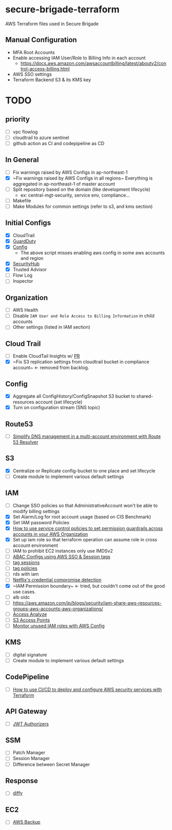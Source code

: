 # secure-brigade-terraform
AWS Terraform files used in Secure Brigade

## Manual Configuration
 * MFA Root Accounts
 * Enable accessing IAM User/Role to Billing Info in each account
   * https://docs.aws.amazon.com/awsaccountbilling/latest/aboutv2/control-access-billing.html
 * AWS SSO settings
 * Terraform Backend S3 & its KMS key

# TODO
## priority
* [ ] vpc flowlog
* [ ] cloudtrail to azure sentinel
* [ ] github action as CI and codepipeline as CD

## In General
 * [ ] Fix warnings raised by AWS Configs in ap-northeast-1
 * [x] ~Fix warnings raised by AWS Configs in all regions~ Everything is aggregated in ap-northeast-1 of master account
 * [ ] Split repository based on the domain (like development lifecycle)
    * ex: central-mgt-security, service env, compliance...
 * [ ] Makefile
 * [ ] Make Modules for common settings (refer to s3, and kms section)

## Initial Configs
 * [x] CloudTrail
 * [x] [GuardDuty](https://github.com/aws-samples/amazon-guardduty-multiaccount-scripts)
 * [x] [Config](https://github.com/awslabs/aws-securityhub-multiaccount-scripts)
    * The above script misses enabling aws config in some aws accounts and region 
 * [x] [SecurityHub](https://github.com/awslabs/aws-securityhub-multiaccount-scripts) 
 * [x] Trusted Advisor
 * [ ] Flow Log
 * [ ] Inspector

## Organization
 * [ ] AWS Health
 * [ ] Disable `IAM User and Role Access to Billing Information` in child accounts
 * [ ] Other settings (listed in IAM section)

## Cloud Trail
 * [ ] Enable CloudTail Insights w/ [PR](https://github.com/terraform-providers/terraform-provider-aws/issues/10988)
 * [x] ~Fix S3 replication settings from cloudtrail bucket in compliance account~ <- removed from backlog.
 
## Config
 * [x] Aggregate all ConfigHistory/ConfigSnapshot S3 bucket to shared-resources account (set lifecycle)
 * [x] Turn on configuration stream (SNS topic)

## Route53
 * [ ] [Simplify DNS management in a multi-account environment with Route 53 Resolver](https://aws.amazon.com/jp/blogs/security/simplify-dns-management-in-a-multiaccount-environment-with-route-53-resolver/)

## S3
 * [x] Centralize or Replicate config-bucket to one place and set lifecycle
 * [ ] Create module to implement various default settings

## IAM
 * [ ] Change SSO policies so that AdministrativeAccount won't be able to modify billing settings
 * [x] Set Alarm/Log for root account usage (based on CIS Benchmark) 
 * [x] Set IAM password Policies
 * [x] [How to use service control policies to set permission guardrails across accounts in your AWS Organization](https://aws.amazon.com/jp/blogs/security/how-to-use-service-control-policies-to-set-permission-guardrails-across-accounts-in-your-aws-organization/)
 * [x] Set up iam role so that terraform operation can assume role in cross account environment
 * [ ] IAM to prohibit EC2 instances only use IMDSv2
 * [ ] [ABAC Configs using AWS SSO & Session tags](https://aws.amazon.com/jp/blogs/aws/new-for-identity-federation-use-employee-attributes-for-access-control-in-aws/)
 * [ ] [tag sessions](https://aws.amazon.com/jp/blogs/security/rely-employee-attributes-from-corporate-directory-create-fine-grained-permissions-aws/)
 * [ ] [tag policies](https://aws.amazon.com/jp/blogs/aws/new-use-tag-policies-to-manage-tags-across-multiple-aws-accounts/)
 * [ ] rds with iam
 * [ ] [Netflix's credential compromise detection](https://medium.com/netflix-techblog/netflix-cloud-security-detecting-credential-compromise-in-aws-9493d6fd373a)
 * [x] ~IAM Permission boundary~ <- tried, but couldn't come out of the good use cases.
 * [ ] alb oidc
 * [ ] https://aws.amazon.com/jp/blogs/security/iam-share-aws-resources-groups-aws-accounts-aws-organizations/
 * [ ] [Access Analyze](https://aws.amazon.com/jp/blogs/aws/identify-unintended-resource-access-with-aws-identity-and-access-management-iam-access-analyzer/?sc_channel=sm&sc_campaign=launch_reInvent&sc_publisher=TWITTER&sc_country=Global&sc_outcome=awareness&trkCampaign=CSI_Q4_2019_Storage_S3_re:Invent-S3-Bucket-Protection-Access-Analyzer_&trk=AWS_reInvent_2019_launch__TWITTER&sc_content=AWS_reInvent_2019_launch_&linkId=78103269)
 * [ ] [S3 Access Points](https://aws.amazon.com/jp/blogs/aws/easily-manage-shared-data-sets-with-amazon-s3-access-points/?sc_channel=sm&sc_campaign=launch_reInvent&sc_publisher=TWITTER&sc_country=re:Invent&sc_outcome=awareness&trk=AWS_reInvent_2019_launch__TWITTER&sc_content=AWS_reInvent_2019_launch_&linkId=78154390)
 * [ ] [Monitor unused IAM roles with AWS Config](https://t.co/CP2z75ahFK?amp=1)

 ## KMS
 * [ ] digital signature
 * [ ] Create module to implement various default settings
 
 ## CodePipeline
 * [ ] [How to use CI/CD to deploy and configure AWS security services with Terraform
](https://aws.amazon.com/jp/blogs/security/how-use-ci-cd-deploy-configure-aws-security-services-terraform/)
 
 ## API Gateway
 * [ ] [JWT Authorizers](https://dev.classmethod.jp/cloud/aws/amazon-api-gateway-jwt-authorizers/?fbclid=IwAR1fB8FChn5Cc8xkYSkhtAnshwmbfW1yF81nQU8yZUFDEB8u3F2bPZBjDig)
 
 ## SSM
 * [ ] Patch Manager
 * [ ] Session Manager
 * [ ] Difference between Secret Manager
 
 ## Response 
 * [ ] [diffy](https://medium.com/netflix-techblog/netflix-sirt-releases-diffy-a-differencing-engine-for-digital-forensics-in-the-cloud-37b71abd2698)
  
  ## EC2 
 * [ ] [AWS Backup](https://aws.amazon.com/jp/about-aws/whats-new/2020/01/aws-backup-adds-support-amazon-elastic-cloud-compute-instance-backup/?fbclid=IwAR1ljl7_l5oq5GL_6ZNEVub7fyEZQigdl7UwzYOs9sEwRNOdU08RTK4B0zs)

